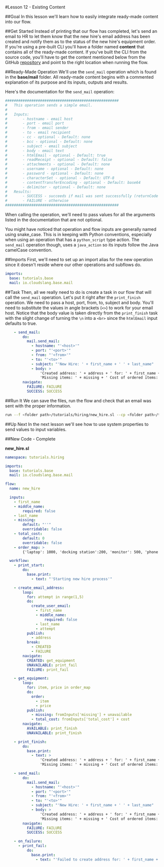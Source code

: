 #Lesson 12 - Existing Content

##Goal
In this lesson we'll learn how to easily integrate ready-made content into our flow.

##Get Started
Instead of printing that our flow has completed, let's send an email to HR to let them know that the new hire's email address has been created and notify them as to the status of the new hire's equipment order. If you're using a pre-built CLI you'll have a folder named **content** that contains all of the ready-made content. If you've built the CLI from the source code, you'll have to get the content mentioned below from the GitHub [repository](https://github.com/cloudslang/cloud-slang-content) and point to the right location when running the flow.

##Ready-Made Operation
We'll use the `send_mail` operation which is found in the **base/mail** folder. All ready-made content begins with a commented explanation of its purpose and its inputs, outputs and results.

Here's the documentation for the `send_mail` operation:

```yaml
####################################################
#   This operation sends a simple email.
#
#   Inputs:
#       - hostname - email host
#       - port - email port
#       - from - email sender
#       - to - email recipient
#       - cc - optional - Default: none
#       - bcc - optional - Default: none
#       - subject - email subject
#       - body - email text
#       - htmlEmail - optional - Default: true
#       - readReceipt - optional - Default: false
#       - attachments - optional - Default: none
#       - username - optional - Default: none
#       - password - optional - Default: none
#       - characterSet - optional - Default: UTF-8
#       - contentTransferEncoding - optional - Default: base64
#       - delimiter - optional - Default: none
#   Results:
#       - SUCCESS - succeeds if mail was sent successfully (returnCode is equal to 0)
#       - FAILURE - otherwise
####################################################

```

When calling the operation, we'll need to pass values for all the arguments listed in the documentation that are not optional.

You might have noticed that operation and flow inputs are generally named using snake_case. This is in keeping with Python conventions, especially when using an operation that has a `python_script` type action. The `send_mail` operation though, uses a `java_action` so its inputs follow the Java camelCase convention.

##Imports
First, we'll need to set up an import alias for the new operation since it doesn't reside where our other operations and subflows do.

```yaml
imports:
  base: tutorials.base
  mail: io.cloudslang.base.mail
```

##Task
Then, all we really need to do is create a task in our flow that will call the `send_mail` operation. Let's put it right after the `print_finish` operation. We need to pass a host, port, from, to, subject and body. You'll need to substitute the values in angle brackets (`<>`) to work for your email host. Notice that the body value is taken directly from the `print_finish` task with the slight change of turning the `\n` into a `<br>` since the `htmlEmail` input defaults to true.  

```yaml
    - send_mail:
        do:
          mail.send_mail:
            - hostname: "'<host>'"
            - port: "'<port>'"
            - from: "'<from>'"
            - to: "'<to>'"
            - subject: "'New Hire: ' + first_name + ' ' + last_name"
            - body: >
                'Created address: ' + address + ' for: ' + first_name + ' ' + last_name + '<br>' +
                'Missing items: ' + missing + ' Cost of ordered items: ' + str(total_cost)
        navigate:
          FAILURE: FAILURE
          SUCCESS: SUCCESS
```

##Run It
We can save the files, run the flow and check that an email was sent with the proper information.
```bash
run --f <folder path>/tutorials/hiring/new_hire.sl --cp <folder path>/tutorials/base,<folder path>/tutorials/hiring,<content folder path>/io/cloudslang/base --i first_name=john,last_name=doe
```

##Up Next
In the next lesson we'll see how to use system properties to send values to input variables.

##New Code - Complete

**new_hire.sl**
```yaml
namespace: tutorials.hiring

imports:
  base: tutorials.base
  mail: io.cloudslang.base.mail

flow:
  name: new_hire

  inputs:
    - first_name
    - middle_name:
        required: false
    - last_name
    - missing:
        default: "''"
        overridable: false
    - total_cost:
        default: 0
        overridable: false
    - order_map: >
        {'laptop': 1000, 'docking station':200, 'monitor': 500, 'phone': 100}

  workflow:
    - print_start:
        do:
          base.print:
            - text: "'Starting new hire process'"

    - create_email_address:
        loop:
          for: attempt in range(1,5)
          do:
            create_user_email:
              - first_name
              - middle_name:
                  required: false
              - last_name
              - attempt
          publish:
            - address
          break:
            - CREATED
            - FAILURE
        navigate:
          CREATED: get_equipment
          UNAVAILABLE: print_fail
          FAILURE: print_fail

    - get_equipment:
        loop:
          for: item, price in order_map
          do:
            order:
              - item
              - price
          publish:
            - missing: fromInputs['missing'] + unavailable
            - total_cost: fromInputs['total_cost'] + cost
        navigate:
          AVAILABLE: print_finish
          UNAVAILABLE: print_finish

    - print_finish:
        do:
          base.print:
            - text: >
                'Created address: ' + address + ' for: ' + first_name + ' ' + last_name + '\n' +
                'Missing items: ' + missing + ' Cost of ordered items: ' + str(total_cost)

    - send_mail:
        do:
          mail.send_mail:
            - hostname: "'<host>'"
            - port: "'<port>'"
            - from: "'<from>'"
            - to: "'<to>'"
            - subject: "'New Hire: ' + first_name + ' ' + last_name"
            - body: >
                'Created address: ' + address + ' for: ' + first_name + ' ' + last_name + '<br>' +
                'Missing items: ' + missing + ' Cost of ordered items: ' + str(total_cost)
        navigate:
          FAILURE: FAILURE
          SUCCESS: SUCCESS

    - on_failure:
      - print_fail:
          do:
            base.print:
              - text: "'Failed to create address for: ' + first_name + ' ' + last_name"
```



